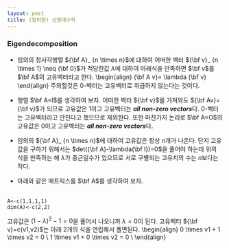 ```yaml
---
layout: post 
title: (창피한) 선형대수학
---
```


### Eigendecomposition
- 임의의 정사각행렬 ${\bf A}_ {n \times n}$에 대하여 어떠한 벡터 ${\bf v}_ {n \times 1} \neq {\bf 0}$가 적당한값 $\lambda$에 대하여 아래식을 만족하면 $\bf v$를 $\bf A$의 고유벡터라고 한다. 
\begin{align}
{\bf A v}= \lambda {\bf v}
\end{align}
주의할것은 $0$-벡터는 고유벡터로 취급하지 않는다는 것이다. 

- 행렬 $\bf A=I$를 생각하여 보자. 어떠한 벡터 ${\bf v}$를 가져와도 ${\bf Av}={\bf v}$가 되므로 고유값은 $1$이고 고유벡터는 ***all non-zero vectors***다. $0$-벡터는 고유벡터라고 안친다고 했으므로 제외한다. 또한 마찬가지 논리로 $\bf A=O$의 고유값은 $0$이고 고유벡터는 ***all non-zero vectors***다. 

- 임의의 ${\bf A}_ {n \times n}$에 대하여 고유값은 항상 $n$개가 나온다. 단지 고유값을 구하기 위해서는 $det({\bf A}-\lambda{\bf I})=0$을 풀어야 하는데 위의 식을 만족하는 해 $\lambda$가 중근일수가 있으므로 서로 구별되는 고유치의 수는 $n$보다는 작다. 

- 아래와 같은 매트릭스를 $\bf A$를 생각하여 보자. <br/><br/>
```
A<-c(1,1,1,1)
dim(A)<-c(2,2)
```
고유값은 $(1-\lambda)^2-1=0$을 풀어서 나오니까 $\lambda=0$이 된다. 고유벡터 ${\bf v}=c(v1,v2)$는 아래 2개의 식을 연립해서 풀면된다. 
\begin{align}
0 \times v1 + 1 \times v2 = 0 \\ 
1 \times v1 + 0 \times v2 = 0 \\ 
\end{align}


